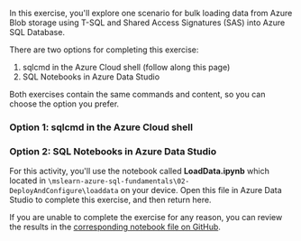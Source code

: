 In this exercise, you'll explore one scenario for bulk loading data from Azure Blob storage using T-SQL and Shared Access Signatures (SAS) into Azure SQL Database.

There are two options for completing this exercise:

1. sqlcmd in the Azure Cloud shell (follow along this page)
1. SQL Notebooks in Azure Data Studio

Both exercises contain the same commands and content, so you can choose the option you prefer.

### Option 1: sqlcmd in the Azure Cloud shell



### Option 2: SQL Notebooks in Azure Data Studio

For this activity, you'll use the notebook called **LoadData.ipynb** which located in `\mslearn-azure-sql-fundamentals\02-DeployAndConfigure\loaddata` on your device. Open this file in Azure Data Studio to complete this exercise, and then return here.  

If you are unable to complete the exercise for any reason, you can review the results in the [corresponding notebook file on GitHub](https://github.com/MicrosoftDocs/mslearn-azure-sql-fundamentals/blob/master/02-DeployAndConfigure/loaddata/LoadData.ipynb).
